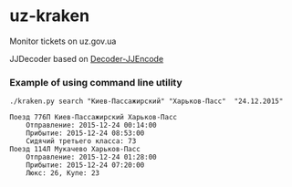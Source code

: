 # uz-kraken
Monitor tickets on uz.gov.ua

JJDecoder based on [Decoder-JJEncode](https://github.com/jacobsoo/Decoder-JJEncode)

### Example of using command line utility 

    ./kraken.py search "Киев-Пассажирский" "Харьков-Пасс"  "24.12.2015"

    Поезд 776П Киев-Пассажирский Харьков-Пасс
	    Отправление: 2015-12-24 00:14:00
	    Прибытие: 2015-12-24 08:53:00
	    Сидячий третьего класса: 73
    Поезд 114Л Мукачево Харьков-Пасс
    	Отправление: 2015-12-24 01:28:00
	    Прибытие: 2015-12-24 07:20:00
	    Люкс: 26, Купе: 23
